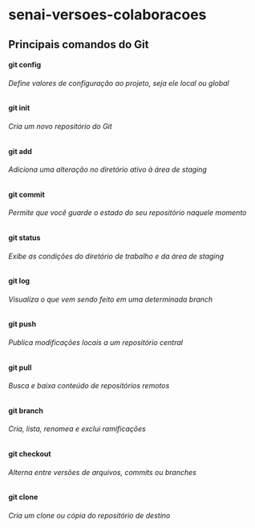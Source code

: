 # senai-versoes-colaboracoes
## Principais comandos do Git
#### git config
###### Define valores de configuração ao projeto, seja ele local ou global
#### git init
###### Cria um novo repositório do Git
#### git add
###### Adiciona uma alteração no diretório ativo à área de staging
#### git commit
###### Permite que você guarde o estado do seu repositório naquele momento
#### git status
###### Exibe as condições do diretório de trabalho e da área de staging
#### git log
###### Visualiza o que vem sendo feito em uma determinada branch
#### git push
###### Publica modificações locais a um repositório central
#### git pull
###### Busca e baixa conteúdo de repositórios remotos
#### git branch
###### Cria, lista, renomea e exclui ramificações
#### git checkout
###### Alterna entre versões de arquivos, commits ou branches
#### git clone
###### Cria um clone ou cópia do repositório de destino
